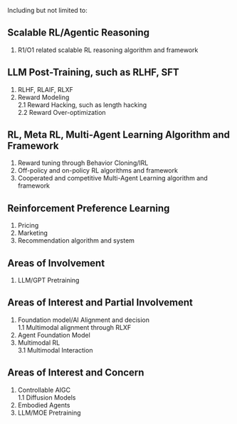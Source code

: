 Including but not limited to:
## Scalable RL/Agentic Reasoning
1. R1/O1 related scalable RL reasoning algorithm and framework

## LLM Post-Training, such as RLHF, SFT
1. RLHF, RLAIF, RLXF
2. Reward Modeling  
   2.1 Reward Hacking, such as length hacking  
   2.2 Reward Over-optimization

## RL, Meta RL, Multi-Agent Learning Algorithm and Framework
1. Reward tuning through Behavior Cloning/IRL
2. Off-policy and on-policy RL algorithms and framework
3. Cooperated and competitive Multi-Agent Learning algorithm and framework

## Reinforcement Preference Learning
1. Pricing
2. Marketing
3. Recommendation algorithm and system

## Areas of Involvement
1. LLM/GPT Pretraining

## Areas of Interest and Partial Involvement
1. Foundation model/AI Alignment and decision  
   1.1 Multimodal alignment through RLXF
2. Agent Foundation Model
3. Multimodal RL  
   3.1 Multimodal Interaction

## Areas of Interest and Concern
1. Controllable AIGC  
   1.1 Diffusion Models
2. Embodied Agents
3. LLM/MOE Pretraining